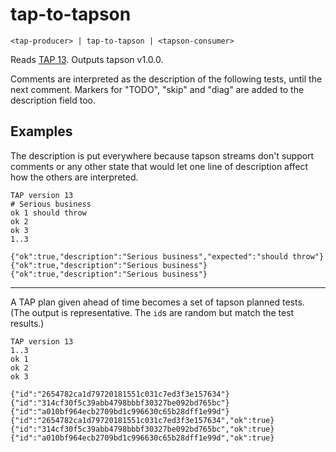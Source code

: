 # tap-to-tapson

    <tap-producer> | tap-to-tapson | <tapson-consumer>

Reads [TAP 13][1].  Outputs tapson v1.0.0.

Comments are interpreted as the description of the following tests, until the
next comment.  Markers for "TODO", "skip" and "diag" are added to the
description field too.

## Examples

<!-- !test program lsc cli.ls | head -c -1 -->

The description is put everywhere because tapson streams don't support comments
or any other state that would let one line of description affect how the others
are interpreted.

<!-- !test in simple example -->

    TAP version 13
    # Serious business
    ok 1 should throw
    ok 2
    ok 3
    1..3

<!-- !test out simple example -->

    {"ok":true,"description":"Serious business","expected":"should throw"}
    {"ok":true,"description":"Serious business"}
    {"ok":true,"description":"Serious business"}

* * *

A TAP plan given ahead of time becomes a set of tapson planned tests.  (The
output is representative.  The `id`s are random but match the test results.)

<!-- Egh, don't know how to write a concise shell script to test that, I'll
leave it to the proper unit tests. -->

    TAP version 13
    1..3
    ok 1
    ok 2
    ok 3

<!-- comment just to split the code blocks... -->

    {"id":"2654782ca1d79720181551c031c7ed3f3e157634"}
    {"id":"314cf30f5c39abb4798bbbf30327be092bd765bc"}
    {"id":"a010bf964ecb2709bd1c996630c65b28dff1e99d"}
    {"id":"2654782ca1d79720181551c031c7ed3f3e157634","ok":true}
    {"id":"314cf30f5c39abb4798bbbf30327be092bd765bc","ok":true}
    {"id":"a010bf964ecb2709bd1c996630c65b28dff1e99d","ok":true}

[1]: https://testanything.org/tap-version-13-specification.html
